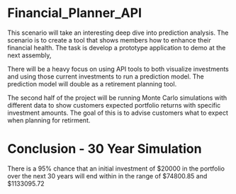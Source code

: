 # Financial_Planner_API
This scenario will take an interesting deep dive into prediction analysis.  The scenario is to create a tool that shows members how to enhance their financial health.  The task is develop a prototype application to demo at the next assembly,

There will be a heavy focus on using API tools to both visualize investments and using those current investments to run a prediction model.  The prediction model will double as a retirement planning tool.

The second half of the project will be running Monte Carlo simulations with different data to show customers expected portfolio returns with specific investment amounts.  The goal of this is to advise customers what to expect when planning for retirment.  

# Conclusion - 30 Year Simulation

There is a 95% chance that an initial investment of $20000 in the portfolio over the next 30 years will end within in the range of $74800.85 and $1133095.72
